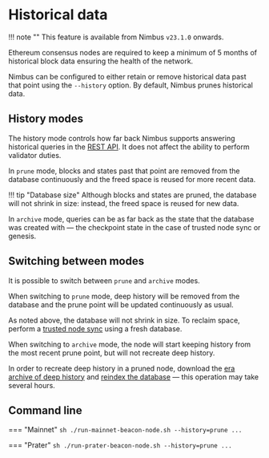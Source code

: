 # Historical data

!!! note ""
    This feature is available from Nimbus `v23.1.0` onwards.

Ethereum consensus nodes are required to keep a minimum of 5 months of historical block data ensuring the health of the network.

Nimbus can be configured to either retain or remove historical data past that point using the `--history` option. By default, Nimbus prunes historical data.

## History modes

The history mode controls how far back Nimbus supports answering historical queries in the [REST API](./rest-api.md).
It does not affect the ability to perform validator duties.

In `prune` mode, blocks and states past that point are removed from the database continuously and the freed space is reused for more recent data.

!!! tip "Database size"
    Although blocks and states are pruned, the database will not shrink in size: instead, the freed space is reused for new data.

In `archive` mode, queries can be as far back as the state that the database was created with — the checkpoint state in the case of trusted node sync or genesis.

## Switching between modes

It is possible to switch between `prune` and `archive` modes.

When switching to `prune` mode, deep history will be removed from the database and the prune point will be updated continuously as usual.

As noted above, the database will not shrink in size.
To reclaim space, perform a [trusted node sync](./trusted-node-sync.md) using a fresh database.

When switching to `archive` mode, the node will start keeping history from the most recent prune point, but will not recreate deep history.

In order to recreate deep history in a pruned node, download the [era archive of deep history](./era-store.md) and [reindex the database](./trusted-node-sync.md#recreate-historical-state-access-indices) — this operation may take several hours.

## Command line

=== "Mainnet"
    ```sh
    ./run-mainnet-beacon-node.sh --history=prune ...
    ```

=== "Prater"
    ```sh
    ./run-prater-beacon-node.sh --history=prune ...
    ```
